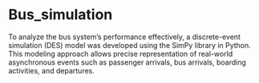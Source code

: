 # Bus_simulation
To analyze the bus system’s performance effectively, a discrete-event simulation (DES) model was developed using the SimPy library in Python. This modeling approach allows precise representation of real-world asynchronous events such as passenger arrivals, bus arrivals, boarding activities, and departures.
